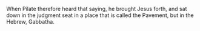 When Pilate therefore heard that saying, he brought Jesus forth, and sat down in the judgment seat in a place that is called the Pavement, but in the Hebrew, Gabbatha.
